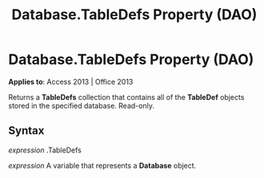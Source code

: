 ﻿---
title: Database.TableDefs Property (DAO)
TOCTitle: TableDefs Property
ms:assetid: 022d20d2-36f5-7711-c6fb-3a0f2cfb76d3
ms:mtpsurl: https://msdn.microsoft.com/library/Ff844763(v=office.15)
ms:contentKeyID: 48542954
ms.date: 09/18/2015
mtps_version: v=office.15
f1_keywords:
- dao360.chm1053033
f1_categories:
- Office.Version=v15
---

# Database.TableDefs Property (DAO)


**Applies to**: Access 2013 | Office 2013

Returns a **TableDefs** collection that contains all of the **TableDef** objects stored in the specified database. Read-only.

## Syntax

*expression* .TableDefs

*expression* A variable that represents a **Database** object.

